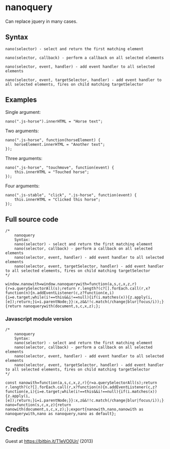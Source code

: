 # nanoquery
Can replace jquery in many cases.

## Syntax

    nano(selector) - select and return the first matching element

    nano(selector, callback) - perform a callback on all selected elements

    nano(selector, event, handler) - add event handler to all selected elements
	
	nano(selector, event, targetSelector, handler) - add event handler to all selected elements, fires on child matching targetSelector
    
## Examples

Single argument:

    nano(".js-horse").innerHTML = "Horse text";

Two arguments:

    nano(".js-horse", function(horseElement) {
        horseElement.innerHTML = "Another text";
    });

Three arguments:

    nano(".js-horse", "touchmove", function(event) {
        this.innerHTML = "Touched horse";
    });

Four arguments:

    nano(".js-stable", "click", ".js-horse", function(event) {
        this.innerHTML = "Clicked this horse";
    });

## Full source code

    /*
        nanoquery
        Syntax:
        nano(selector) - select and return the first matching element
        nano(selector, callback) - perform a callback on all selected elements
        nano(selector, event, handler) - add event handler to all selected elements
		nano(selector, event, targetSelector, handler) - add event handler to all selected elements, fires on child matching targetSelector
    */
    
    window.nanowith=window.nanoquerywith=function(a,s,c,x,z,r){r=a.querySelectorAll(s);return r.length?(c?[].forEach.call(r,x?function(n){n.addEventListener(c,z?function(e,i){i=e.target;while(i!==this&&i!==null){if(i.matches(x)){z.apply(i,[e]);return;}i=i.parentNode;}}:x,z&&!!c.match(/change|blur|focus/i));}:c):r[0]):null;};window.nano=window.nanoquery=function(s,c,x,z){return nanoquerywith(document,s,c,x,z);};

### Javascript module version

    /*
        nanoquery
        Syntax:
        nano(selector) - select and return the first matching element
        nano(selector, callback) - perform a callback on all selected elements
        nano(selector, event, handler) - add event handler to all selected elements
		nano(selector, event, targetSelector, handler) - add event handler to all selected elements, fires on child matching targetSelector
    */
    
    const nanowith=function(a,s,c,x,z,r){r=a.querySelectorAll(s);return r.length?(c?[].forEach.call(r,x?function(n){n.addEventListener(c,z?function(e,i){i=e.target;while(i!==this&&i!==null){if(i.matches(x)){z.apply(i,[e]);return;}i=i.parentNode;}}:x,z&&!!c.match(/change|blur|focus/i));}:c):r[0]):null;};const nano=function(s,c,x,z){return nanowith(document,s,c,x,z);};export{nanowith,nano,nanowith as nanoquerywith,nano as nanoquery,nano as default};
    

## Credits
Guest at https://bitbin.it/T1eVO0Ur/ (2013)

